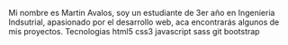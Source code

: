 Mi nombre es Martin Avalos, soy un estudiante de 3er año en Ingenieria Indsutrial,
apasionado por el desarrollo web,
aca encontrarás algunos de mis proyectos.
Tecnologias
html5 css3 javascript sass git bootstrap
